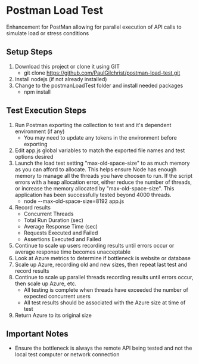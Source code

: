 # Postman Load Test

Enhancement for PostMan allowing for parallel execution of API calls to simulate load or stress conditions

## Setup Steps
1. Download this project or clone it using GIT
	* git clone https://github.com/PaulGilchrist/postman-load-test.git
1. Install nodejs (if not already installed)
2. Change to the postmanLoadTest folder and install needed packages
	* npm install

## Test Execution Steps
1. Run Postman exporting the collection to test and it's dependent environment (if any)
	* You may need to update any tokens in the environment before exporting
2. Edit app.js global variables to match the exported file names and test options desired
3. Launch the load test setting "max-old-space-size" to as much memory as you can afford to allocate.  This helps ensure Node has enough memory to manage all the threads you have choosen to run.  If the script errors with a heap allocation error, either reduce the number of threads, or increase the memory allocated by "max-old-space-size".  This application has been successfully tested beyond 4000 threads.
	* node --max-old-space-size=8192 app.js
4. Record results
	* Concurrent Threads
	* Total Run Duration (sec)
	* Average Response Time (sec)
	* Requests Executed and Failed
	* Assertions Executed and Failed
5. Continue to scale up users recording results until errors occur or average response time becomes unacceptable
6. Look at Azure metrics to determine if bottleneck is website or database
7. Scale up Azure, recording old and new sizes, then repeat last test and record results
8. Continue to scale up parallel threads recording results until errors occur, then scale up Azure, etc.
	* All testing is complete when threads have exceeded the number of expected concurrent users
	* All test results should be associated with the Azure size at time of test
9. Return Azure to its original size

## Important Notes
* Ensure the bottleneck is always the remote API being tested and not the local test computer or network connection
